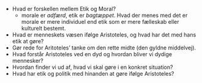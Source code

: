 - Hvad er forskellen mellem Etik og Moral?
	- morale er _adfærd_, etik er _bagtæppet_. Hvad der menes med det er morale er mere individuel end etik som er mere fælleskab eller kulturelt bestemt.
- Hvad er menneskets væsen ifølge Aristoteles, og hvad har det med hans etik at gøre?
- Gør rede for Aritoteles’ tanke om den rette midte (den gyldne middelvej).
- Hvad forstår Aristoteles ved en dyd og hvordan bliver vi dydige mennesker?
- Hvordan finder vi ud af, hvad vi skal gøre i en konkret situation?
- Hvad har etik og politik med hinanden at gøre ifølge Aristoteles?